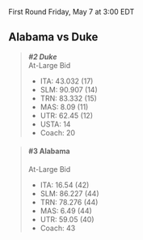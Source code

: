 First Round
Friday, May 7 at 3:00 EDT
## Alabama vs Duke

> ***#2 Duke***  
> At-Large Bid  
> - ITA: 43.032 (17)  
> - SLM: 90.907 (14)  
> - TRN: 83.332 (15)  
> - MAS: 8.09 (11)  
> - UTR: 62.45 (12)  
> - USTA: 14  
> - Coach: 20  

> #### #3 Alabama  
> At-Large Bid  
> - ITA: 16.54 (42)  
> - SLM: 86.227 (44)  
> - TRN: 78.276 (44)  
> - MAS: 6.49 (44)  
> - UTR: 59.05 (40)  
> - Coach: 43  